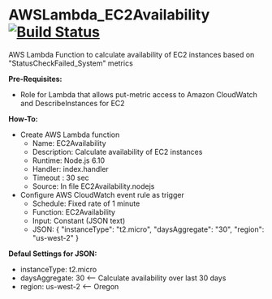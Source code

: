 # AWSLambda_EC2Availability [![Build Status](https://travis-ci.org/chriselsen/AWSLambda_EC2Availability.svg?branch=master)](https://travis-ci.org/chriselsen/AWSLambda_EC2Availability)
AWS Lambda Function to calculate availability of EC2 instances based on "StatusCheckFailed_System" metrics

**Pre-Requisites:**
* Role for Lambda that allows put-metric access to Amazon CloudWatch and DescribeInstances for EC2

**How-To:**
* Create AWS Lambda function
  * Name: EC2Availability
  * Description: Calculate availability of EC2 instances
  * Runtime: Node.js 6.10
  * Handler: index.handler
  * Timeout : 30 sec
  * Source: In file EC2Availability.nodejs
* Configure AWS CloudWatch event rule as trigger
  * Schedule: Fixed rate of 1 minute
  * Function: EC2Availability
  * Input: Constant (JSON text)
  * JSON: { "instanceType": "t2.micro", "daysAggregate": "30", "region": "us-west-2" }
 
**Defaul Settings for JSON:**
* instanceType: t2.micro
* daysAggregate: 30  <-- Calculate availability over last 30 days
* region: us-west-2  <-- Oregon
 
